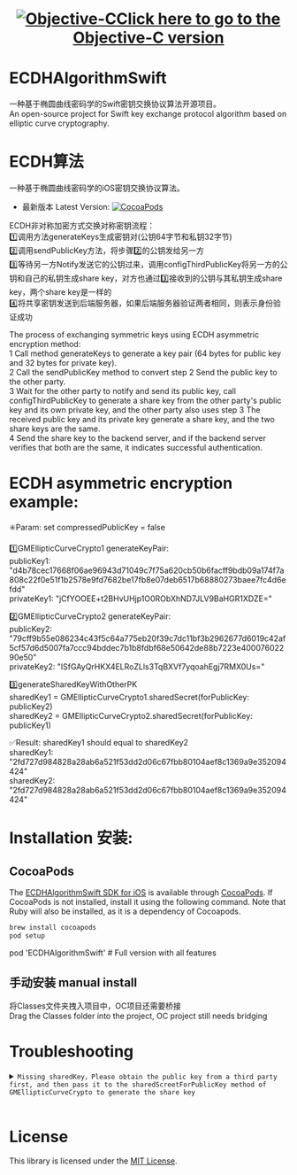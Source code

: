 <h1 align="center"><a href="https://github.com/Json031/ECDHAlgorithmiOS"><img src="https://img.shields.io/badge/Objective--C-007AFF?logo=apple&logoColor=white" title="Objective-C" float=left></a><strong><a href="https://github.com/Json031/ECDHAlgorithmiOS">Click here to go to the Objective-C version</a></strong></h1>

# ECDHAlgorithmSwift
一种基于椭圆曲线密码学的Swift密钥交换协议算法开源项目。
<br>An open-source project for Swift key exchange protocol algorithm based on elliptic curve cryptography.
# ECDH算法
一种基于椭圆曲线密码学的iOS密钥交换协议算法。
* 最新版本 Latest Version: [![CocoaPods](https://img.shields.io/cocoapods/v/ECDHAlgorithmSwift.svg)](https://cocoapods.org/pods/ECDHAlgorithmSwift)

ECDH非对称加密方式交换对称密钥流程：
<br>1️⃣调用方法generateKeys生成密钥对(公钥64字节和私钥32字节)
<br>2️⃣调用sendPublicKey方法，将步骤2️⃣的公钥发给另一方
<br>3️⃣等待另一方Notify发送它的公钥过来，调用configThirdPublicKey将另一方的公钥和自己的私钥生成share key，对方也通过3️⃣接收到的公钥与其私钥生成share key，两个share key是一样的
<br>4️⃣将共享密钥发送到后端服务器，如果后端服务器验证两者相同，则表示身份验证成功

The process of exchanging symmetric keys using ECDH asymmetric encryption method:
<br>1 Call method generateKeys to generate a key pair (64 bytes for public key and 32 bytes for private key).
<br>2 Call the sendPublicKey method to convert step 2 Send the public key to the other party.
<br>3 Wait for the other party to notify and send its public key, call configThirdPublicKey to generate a share key from the other party's public key and its own private key, and the other party also uses step 3 The received public key and its private key generate a share key, and the two share keys are the same.
<br>4 Send the share key to the backend server, and if the backend server verifies that both are the same, it indicates successful authentication.

# ECDH asymmetric encryption example:
✳️Param: set compressedPublicKey = false

1️⃣GMEllipticCurveCrypto1 generateKeyPair:
<br>publicKey1: "d4b78cec17668f06ae96943d71049c7f75a620cb50b6facff9bdb09a174f7a808c22f0e51f1b2578e9fd7682be17fb8e07deb6517b68880273baee7fc4d6efdd"
<br>privateKey1: "jCfYOOEE+t2BHvUHjp1O0RObXhND7JLV9BaHGR1XDZE="

2️⃣GMEllipticCurveCrypto2 generateKeyPair:
<br>publicKey2: "79cff9b55e086234c43f5c64a775eb20f39c7dc11bf3b2962677d6019c42af5cf57d6d5007fa7ccc94bddec7b1b8fdbf68e50642de88b7223e40007602290e50"
<br>privateKey2: "ISfGAyQrHKX4ELRoZLls3TqBXVf7yqoahEgj7RMX0Us="

3️⃣generateSharedKeyWithOtherPK
<br>sharedKey1 = GMEllipticCurveCrypto1.sharedSecret(forPublicKey: publicKey2)
<br>sharedKey2 = GMEllipticCurveCrypto2.sharedSecret(forPublicKey: publicKey1)

✅Result: sharedKey1 should equal to sharedKey2
<br>sharedKey1: "2fd727d984828a28ab6a521f53dd2d06c67fbb80104aef8c1369a9e352094424"
<br>sharedKey2: "2fd727d984828a28ab6a521f53dd2d06c67fbb80104aef8c1369a9e352094424"


# Installation 安装:

## CocoaPods
The [ECDHAlgorithmSwift SDK for iOS](https://github.com/Json031/ECDHAlgorithmSwift) is available through [CocoaPods](http://cocoapods.org). If CocoaPods is not installed, install it using the following command. Note that Ruby will also be installed, as it is a dependency of Cocoapods.
   ```bash
   brew install cocoapods
   pod setup
   ```

pod 'ECDHAlgorithmSwift' # Full version with all features

## 手动安装 manual install
将Classes文件夹拽入项目中，OC项目还需要桥接
<br>Drag the Classes folder into the project, OC project still needs bridging

# Troubleshooting

<details>
  <summary><code>Missing sharedKey，Please obtain the public key from a third party first, and then pass it to the sharedScreetForPublicKey method of GMEllipticCurveCrypto to generate the share key</code></summary>

Need to obtain the public key from a third party first, then go to generateSharedKeyWithOtherPK.

</details>

<br>

# License
This library is licensed under the [MIT License](https://github.com/Json031/ECDHAlgorithmSwift/blob/main/LICENSE).

